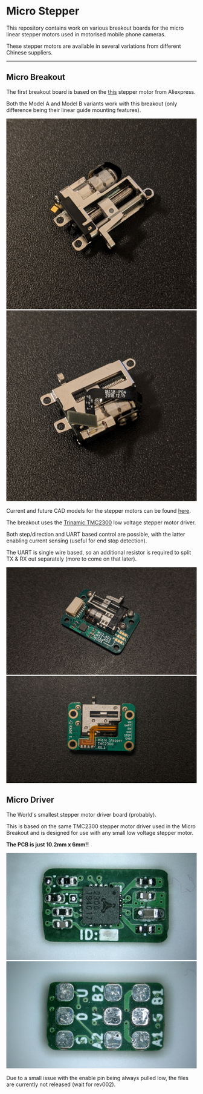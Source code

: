 # Micro Stepper

This repository contains work on various breakout boards for the micro linear stepper motors used in motorised mobile phone cameras.

These stepper motors are available in several variations from different Chinese suppliers.

---

## Micro Breakout

The first breakout board is based on the [this](https://www.aliexpress.com/item/4000616045699.html?spm=a2g0s.12269583.0.0.51854815RwJf8O) stepper motor from Aliexpress.

Both the Model A and Model B variants work with this breakout (only difference being their linear guide mounting features).

![Render](docs/pictures/micro_stepper_001.jpg "Stepper Motor")
![Render](docs/pictures/micro_stepper_002.jpg "Stepper Motor")

Current and future CAD models for the stepper motors can be found [here](hw/cad). 

The breakout uses the [Trinamic TMC2300](https://www.trinamic.com/products/integrated-circuits/details/tmc2300-la/) low voltage stepper motor driver. 

Both step/direction and UART based control are possible, with the latter enabling current sensing (useful for end stop detection).

The UART is single wire based, so an additional resistor is required to split TX & RX out separately (more to come on that later).

![Render](docs/pictures/micro_stepper_breakout_001.jpg "Stepper Motor Breakout")
![Render](docs/pictures/micro_stepper_breakout_002.jpg "Stepper Motor Breakout")

## Micro Driver

The World's smallest stepper motor driver board (probably).

This is based on the same TMC2300 stepper motor driver used in the Micro Breakout and is designed for use with any small low voltage stepper motor.

**The PCB is just 10.2mm x 6mm!!**

![Render](docs/pictures/micro_driver_001.jpg "Micro Driver")
![Render](docs/pictures/micro_driver_002.jpg "Micro Driver")

Due to a small issue with the enable pin being always pulled low, the files are currently not released (wait for rev002).